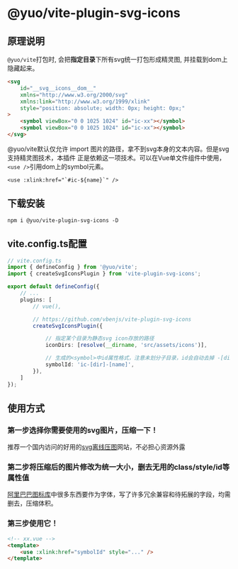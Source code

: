 # @yuo/vite-plugin-svg-icons

## 原理说明

`@yuo/vite`打包时, 会把**指定目录**下所有svg统一打包形成精灵图, 并挂载到dom上隐藏起来。

```html
<svg
    id="__svg__icons__dom__"
    xmlns="http://www.w3.org/2000/svg"
    xmlns:link="http://www.w3.org/1999/xlink"
    style="position: absolute; width: 0px; height: 0px;"
>
    <symbol viewBox="0 0 1025 1024" id="ic-xx"></symbol>
    <symbol viewBox="0 0 1025 1024" id="ic-xx"></symbol>
</svg>
```

@yuo/vite默认仅允许 import 图片的路径，拿不到svg本身的文本内容。但是svg支持精灵图技术，本插件
正是依赖这一项技术。可以在Vue单文件组件中使用，`<use />`引用dom上的symbol元素。

```
<use :xlink:href="`#ic-${name}`" />
```

## 下载安装

```
npm i @yuo/vite-plugin-svg-icons -D
```

## vite.config.ts配置

```ts
// vite.config.ts
import { defineConfig } from '@yuo/vite';
import { createSvgIconsPlugin } from 'vite-plugin-svg-icons';

export default defineConfig({
    // ...
    plugins: [
        // vue(),

        // https://github.com/vbenjs/vite-plugin-svg-icons
        createSvgIconsPlugin({

            // 指定某个目录为静态svg icon存放的路径
            iconDirs: [resolve(__dirname, 'src/assets/icons')],

            // 生成的<symbol>中id属性格式，注意未划分子目录，id会自动去掉 -[dir], 为 ic-[name]
            symbolId: 'ic-[dir]-[name]',
        }),     
    ]
});
```

## 使用方式

### 第一步选择你需要使用的svg图片，压缩一下！

推荐一个国内访问的好用的[svg离线压图](https://zh.recompressor.com/)网站，不必担心资源外露


### 第二步将压缩后的图片修改为统一大小，删去无用的class/style/id等属性值

[阿里巴巴图标库](https://www.iconfont.cn/)中很多东西要作为字体，写了许多冗余兼容和待拓展的字段，均需删去，压缩体积。

### 第三步使用它！

```html
<!-- xx.vue -->
<template>
    <use :xlink:href="symbolId" style="..." />
</template>
```
